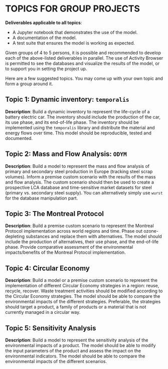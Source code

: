 # TOPICS FOR GROUP PROJECTS

**Deliverables applicable to all topics**:
- A Jupyter notebook that demonstrates the use of the model.
- A documentation of the model.
- A test suite that ensures the model is working as expected.

Given groups of 4 to 5 persons, it is possible and recommended to develop each of
the above-listed deliverables in parallel. The use of Activity Browser is permitted
to see the databases and visualize the results of the model, or to support you in setting the project up.

Here are a few suggested topics.
You may come up with your own topic and form a group around it.

## Topic 1: Dynamic inventory: `temporalis`

**Description**: Build a dynamic inventory to represent the life-cycle of
a battery electric car. The inventory should include the production of the
car, its use phase, and its end-of-life phase. The inventory should be
implemented using the `temporalis` library and distribute the material and
energy flows over time. This model should be reproducible, tested and documented.

## Topic 2: Mass and Flow Analysis: `ODYM`

**Description**: Build a model to represent the mass and flow analysis of primary 
and secondary steel production in Europe (tracking steel scrap volumes). Inform a 
premise custom scenario with the results of the mass and flow analysis. 
The custom scenario should then be used to create a prospective LCA database and 
time-sensitive market datasets for steel (primary vs. secondary steel supply).
You can alternatively simply use `wurst` for the database manipulation part.

## Topic 3: The Montreal Protocol

**Description**: Build a premise custom scenario to represent the Montreal Protocol
implementation across world regions and time. Phase out ozone-depleting substances
and replace them with alternatives. The model should include the production of
alternatives, their use phase, and the end-of-life phase. Provide comparative 
assessment of the environmental impacts/benefits of the Montreal Protocol 
implementation.

## Topic 4: Circular Economy

**Description**: Build a model or a premise custom scenario to represent the implementation
of different Circular Economy strategies in a region: reuse, recycle, recover. Waste treatment
activities should be modified according to the Circular Economy strategies. The model should
be able to compare the environmental impacts of the different strategies. Preferable, the strategies
should target a product, a family of products or a material that is not currently managed in a circular
way.

## Topic 5: Sensitivity Analysis

**Description**: Build a model to represent the sensitivity analysis of the environmental impacts
of a product. The model should be able to modify the input parameters of the product and assess
the impact on the environmental indicators. The model should be able to compare the environmental
impacts of the different scenarios.



